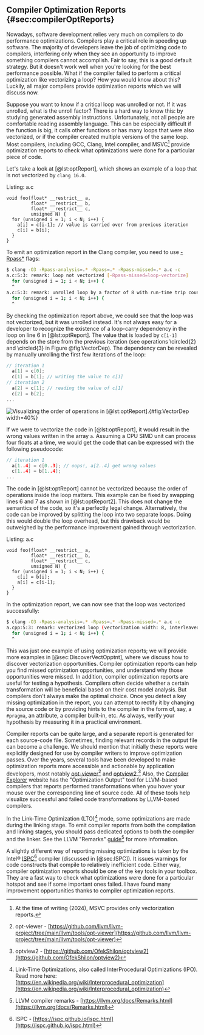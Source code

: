 ## Compiler Optimization Reports {#sec:compilerOptReports}

Nowadays, software development relies very much on compilers to do performance optimizations. Compilers play a critical role in speeding up software. The majority of developers leave the job of optimizing code to compilers, interfering only when they see an opportunity to improve something compilers cannot accomplish. Fair to say, this is a good default strategy. But it doesn't work well when you're looking for the best performance possible. What if the compiler failed to perform a critical optimization like vectorizing a loop? How you would know about this? Luckily, all major compilers provide optimization reports which we will discuss now.

Suppose you want to know if a critical loop was unrolled or not. If it was unrolled, what is the unroll factor? There is a hard way to know this: by studying generated assembly instructions. Unfortunately, not all people are comfortable reading assembly language. This can be especially difficult if the function is big, it calls other functions or has many loops that were also vectorized, or if the compiler created multiple versions of the same loop. Most compilers, including GCC, Clang, Intel compiler, and MSVC[^9] provide optimization reports to check what optimizations were done for a particular piece of code.

Let's take a look at [@lst:optReport], which shows an example of a loop that is not vectorized by `clang 16.0`.

Listing: a.c

~~~~ {#lst:optReport .cpp .numberLines}
void foo(float* __restrict__ a, 
         float* __restrict__ b, 
         float* __restrict__ c,
         unsigned N) {
  for (unsigned i = 1; i < N; i++) {
    a[i] = c[i-1]; // value is carried over from previous iteration
    c[i] = b[i];
  }
}
~~~~~~~~~~~~~~~~~~~~~~~~~~~~~~~~~~~~~~~~~~~~~~~~~

To emit an optimization report in the Clang compiler, you need to use [-Rpass*](https://llvm.org/docs/Vectorizers.html#diagnostics) flags:

```bash
$ clang -O3 -Rpass-analysis=.* -Rpass=.* -Rpass-missed=.* a.c -c
a.c:5:3: remark: loop not vectorized [-Rpass-missed=loop-vectorize]
  for (unsigned i = 1; i < N; i++) {
  ^
a.c:5:3: remark: unrolled loop by a factor of 8 with run-time trip count [-Rpass=loop-unroll]
  for (unsigned i = 1; i < N; i++) {
  ^
```

By checking the optimization report above, we could see that the loop was not vectorized, but it was unrolled instead. It's not always easy for a developer to recognize the existence of a loop-carry dependency in the loop on line 6 in [@lst:optReport]. The value that is loaded by `c[i-1]` depends on the store from the previous iteration (see operations \circled{2} and \circled{3} in Figure @fig:VectorDep). The dependency can be revealed by manually unrolling the first few iterations of the loop:

```cpp
// iteration 1
  a[1] = c[0];
  c[1] = b[1]; // writing the value to c[1]
// iteration 2
  a[2] = c[1]; // reading the value of c[1]
  c[2] = b[2];
...
```

![Visualizing the order of operations in [@lst:optReport].](../../img/perf-analysis/VectorDep.png){#fig:VectorDep width=40%}

If we were to vectorize the code in [@lst:optReport], it would result in the wrong values written in the array `a`. Assuming a CPU SIMD unit can process four floats at a time, we would get the code that can be expressed with the following pseudocode:

```cpp
// iteration 1
  a[1..4] = c[0..3]; // oops!, a[2..4] get wrong values
  c[1..4] = b[1..4]; 
...
```

The code in [@lst:optReport] cannot be vectorized because the order of operations inside the loop matters. This example can be fixed by swapping lines 6 and 7 as shown in [@lst:optReport2]. This does not change the semantics of the code, so it's a perfectly legal change. Alternatively, the code can be improved by splitting the loop into two separate loops. Doing this would double the loop overhead, but this drawback would be outweighed by the performance improvement gained through vectorization.

Listing: a.c

~~~~ {#lst:optReport2 .cpp .numberLines}
void foo(float* __restrict__ a, 
         float* __restrict__ b, 
         float* __restrict__ c,
         unsigned N) {
  for (unsigned i = 1; i < N; i++) {
    c[i] = b[i];
    a[i] = c[i-1];
  }
}
~~~~~~~~~~~~~~~~~~~~~~~~~~~~~~~~~~~~~~~~~~~~~~~~~

In the optimization report, we can now see that the loop was vectorized successfully:

```bash
$ clang -O3 -Rpass-analysis=.* -Rpass=.* -Rpass-missed=.* a.c -c
a.cpp:5:3: remark: vectorized loop (vectorization width: 8, interleaved count: 4) [-Rpass=loop-vectorize]
  for (unsigned i = 1; i < N; i++) {
  ^
```

This was just one example of using optimization reports; we will provide more examples in [@sec:DiscoverVectOpptnt], where we discuss how to discover vectorization opportunities. Compiler optimization reports can help you find missed optimization opportunities, and understand why those opportunities were missed. In addition, compiler optimization reports are useful for testing a hypothesis. Compilers often decide whether a certain transformation will be beneficial based on their cost model analysis. But compilers don't always make the optimal choice. Once you detect a key missing optimization in the report, you can attempt to rectify it by changing the source code or by providing hints to the compiler in the form of, say, a `#pragma`, an attribute, a compiler built-in, etc. As always, verify your hypothesis by measuring it in a practical environment.

Compiler reports can be quite large, and a separate report is generated for each source-code file. Sometimes, finding relevant records in the output file can become a challenge. We should mention that initially these reports were explicitly designed for use by compiler writers to improve optimization passes. Over the years, several tools have been developed to make optimization reports more accessible and actionable by application developers, most notably [opt-viewer](https://github.com/llvm/llvm-project/tree/main/llvm/tools/opt-viewer)[^7] and [optview2](https://github.com/OfekShilon/optview2).[^8] Also, the [Compiler Explorer](https://godbolt.org/) website has the "Optimization Output" tool for LLVM-based compilers that reports performed transformations when you hover your mouse over the corresponding line of source code. All of these tools help visualize successful and failed code transformations by LLVM-based compilers.

In the Link-Time Optimization (LTO)[^5] mode, some optimizations are made during the linking stage. To emit compiler reports from both the compilation and linking stages, you should pass dedicated options to both the compiler and the linker. See the LLVM "Remarks" [guide](https://llvm.org/docs/Remarks.html)[^6] for more information. 

A slightly different way of reporting missing optimizations is taken by the Intel® [ISPC](https://ispc.github.io/ispc.html)[^3] compiler (discussed in [@sec:ISPC]). It issues warnings for code constructs that compile to relatively inefficient code. Either way, compiler optimization reports should be one of the key tools in your toolbox. They are a fast way to check what optimizations were done for a particular hotspot and see if some important ones failed. I have found many improvement opportunities thanks to compiler optimization reports.

[^1]: Using compiler optimization pragmas - [https://easyperf.net/blog/2017/11/09/Multiversioning_by_trip_counts](https://easyperf.net/blog/2017/11/09/Multiversioning_by_trip_counts)
[^3]: ISPC - [https://ispc.github.io/ispc.html](https://ispc.github.io/ispc.html)
[^5]: Link-Time Optimizations, also called InterProcedural Optimizations (IPO). Read more here: [https://en.wikipedia.org/wiki/Interprocedural_optimization](https://en.wikipedia.org/wiki/Interprocedural_optimization)
[^6]: LLVM compiler remarks - [https://llvm.org/docs/Remarks.html](https://llvm.org/docs/Remarks.html)
[^7]: opt-viewer - [https://github.com/llvm/llvm-project/tree/main/llvm/tools/opt-viewer](https://github.com/llvm/llvm-project/tree/main/llvm/tools/opt-viewer)
[^8]: optview2 - [https://github.com/OfekShilon/optview2](https://github.com/OfekShilon/optview2)
[^9]: At the time of writing (2024), MSVC provides only vectorization reports.

